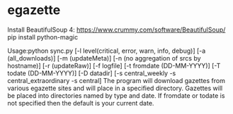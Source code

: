 # egazette
Install BeautifulSoup 4: https://www.crummy.com/software/BeautifulSoup/
pip install python-magic

Usage:python sync.py   [-l level(critical, error, warn, info, debug)]
                       [-a (all_downloads)]
                       [-m (updateMeta)]
                       [-n (no aggregation of srcs by hostname)]
                       [-r (updateRaw)]
                       [-f logfile]
                       [-t fromdate (DD-MM-YYYY)] [-T todate (DD-MM-YYYY)] 
                       [-D datadir]
                       [-s central_weekly -s central_extraordinary -s central]
The program will download gazettes from various egazette sites
and will place in a specified directory. Gazettes will be
placed into directories named by type and date. If fromdate or
todate is not specified then the default is your current date.

